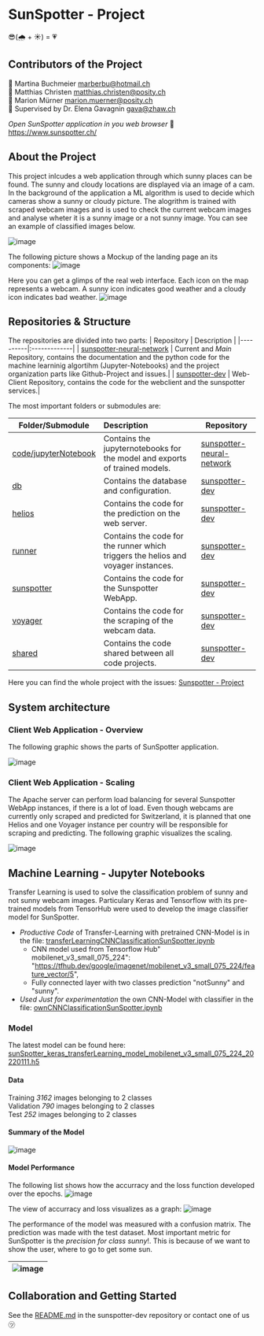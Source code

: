 # SunSpotter - Project
😎(:cloud_with_rain: + :sunny:) = :heartpulse:

## Contributors of the Project

 👫 Martina Buchmeier marberbu@hotmail.ch \
 👫 Matthias Christen matthias.christen@posity.ch \
 👫 Marion Mürner marion.muerner@posity.ch \
 👫 Supervised by Dr. Elena Gavagnin gava@zhaw.ch 

_Open SunSpotter application in you web browser_
🔗 https://www.sunspotter.ch/


## About the Project

This project inlcudes a web application through which sunny places can be found. The sunny and cloudy locations are displayed via an image of a cam. In the background of the application a ML algorithm is used to decide which cameras show a sunny or cloudy picture. The alogrithm is trained with scraped webcam images and is used to check the current webcam images and analyse wheter it is a sunny image or a not sunny image. You can see an example of classified images below.

![image](https://github.com/ZHAW-WI-AFEII-Project-HS2021/afeII-hs2021-project-sunspotter/blob/main/drawings/classesSunnyNotSunny.PNG)

The following picture shows a Mockup of the landing page an its components:
![image](https://github.com/ZHAW-WI-AFEII-Project-HS2021/afeII-hs2021-project-sunspotter/blob/main/drawings/mockup.JPG)

Here you can get a glimps of the real web interface. Each icon on the map represents a webcam. A sunny icon indicates good weather and a cloudy icon indicates bad weather.
![image](https://github.com/ZHAW-WI-AFEII-Project-HS2021/afeII-hs2021-project-sunspotter/blob/main/drawings/LandingPageSunSpotter.png)

## Repositories & Structure

The repositories are divided into two parts:
| Repository   | Description |
|----------|:-------------|
| [sunspotter-neural-network](https://github.com/Sunspotter-Project/sunspotter-neural-network) | Current and _Main_ Repository, contains the documentation and the python code for the machine learninig algortihm (Jupyter-Notebooks) and the project organization parts like Github-Project and issues.|
| [sunspotter-dev](https://github.com/Sunspotter-Project/sunspotter-dev) | Web-Client Repository, contains the code for the webclient and the sunspotter services.|

The most important folders or submodules are: 

| Folder/Submodule | Description | Repository |
|----------|:-------------|----------|
| [code/jupyterNotebook](https://github.com/Sunspotter-Project/sunspotter-neural-network/tree/main/code/jupyterNotebook) | Contains the jupyternotebooks for the model and exports of trained models. | [sunspotter-neural-network](https://github.com/Sunspotter-Project/sunspotter-neural-network)  |
| [db](https://github.com/Sunspotter-Project/db)|  Contains the database and configuration. |[sunspotter-dev](https://github.com/Sunspotter-Project/sunspotter-dev)|
| [helios](https://github.com/Sunspotter-Project/helios)|  Contains the code for the prediction on the web server. | [sunspotter-dev](https://github.com/Sunspotter-Project/sunspotter-dev)|
| [runner](https://github.com/Sunspotter-Project/runner)|  Contains the code for the runner which triggers the helios and voyager instances.| [sunspotter-dev](https://github.com/Sunspotter-Project/sunspotter-dev)|
| [sunspotter](https://github.com/Sunspotter-Project/webapp)|  Contains the code for the Sunspotter WebApp.| [sunspotter-dev](https://github.com/Sunspotter-Project/sunspotter-dev)|
| [voyager](https://github.com/Sunspotter-Project/voyager)|  Contains the code for the scraping of the webcam data.| [sunspotter-dev](https://github.com/Sunspotter-Project/sunspotter-dev)|
| [shared](https://github.com/Sunspotter-Project/shared)|  Contains the code shared between all code projects.|[sunspotter-dev](https://github.com/Sunspotter-Project/sunspotter-dev)|

 
Here you can find the whole project with the issues: [Sunspotter - Project](https://github.com/Sunspotter-Project/sunspotter-neural-network/projects/1)

## System architecture

### Client Web Application - Overview
The following graphic shows the parts of SunSpotter application.

![image](https://github.com/ZHAW-WI-AFEII-Project-HS2021/afeII-hs2021-project-sunspotter/blob/main/drawings/WebClientArchitecture.png)

### Client Web Application - Scaling

The Apache server can perform load balancing for several Sunspotter WebApp instances, if there is a lot of load.
Even though webcams are currently only scraped and predicted for Switzerland, it is planned that one Helios and one Voyager instance per country will be responsible for scraping and predicting. The following graphic visualizes the scaling.

![image](https://github.com/ZHAW-WI-AFEII-Project-HS2021/afeII-hs2021-project-sunspotter/blob/main/drawings/WebAppScalability.png)

## Machine Learning - Jupyter Notebooks
Transfer Learning is used to solve the classification problem of sunny and not sunny webcam images. Particulary Keras and Tensorflow with its pre-trained models from TensorHub were used to develop the image classifier model for SunSpotter.

* _Productive Code_ of Transfer-Learning with pretrained CNN-Model is in the file: [transferLearningCNNClassificationSunSpotter.ipynb](https://github.com/ZHAW-WI-AFEII-Project-HS2021/afeII-hs2021-project-sunspotter/blob/main/code/jupyterNotebook/transferLearningCNNClassificationSunSpotter.ipynb)
  * CNN model used from Tensorflow Hub" mobilenet_v3_small_075_224": "https://tfhub.dev/google/imagenet/mobilenet_v3_small_075_224/feature_vector/5",
  * Fully connected layer with two classes prediction "notSunny" and "sunny".
* _Used Just for experimentation_ the own CNN-Model with classifier in the file: [ownCNNClassificationSunSpotter.ipynb](https://github.com/ZHAW-WI-AFEII-Project-HS2021/afeII-hs2021-project-sunspotter/blob/main/code/jupyterNotebook/ownCNNClassificationSunSpotter.ipynb)
  
### Model
The latest model can be found here: [sunSpotter_keras_transferLearning_model_mobilenet_v3_small_075_224_20220111.h5](https://github.com/ZHAW-WI-AFEII-Project-HS2021/afeII-hs2021-project-sunspotter/blob/main/code/jupyterNotebook/sunSpotter_keras_transferLearning_model_mobilenet_v3_small_075_224_20220111.h5)

#### Data

Training _3162_ images belonging to 2 classes \
Validation _790_ images belonging to 2 classes \
Test _252_ images belonging to 2 classes

#### Summary of the Model
![image](https://github.com/ZHAW-WI-AFEII-Project-HS2021/afeII-hs2021-project-sunspotter/blob/main/drawings/ModellSummary.PNG)

#### Model Performance
The following list shows how the accurracy and the loss function developed over the epochs.
![image](https://github.com/ZHAW-WI-AFEII-Project-HS2021/afeII-hs2021-project-sunspotter/blob/main/drawings/TrainingOutputEvolutionOfAccurracyAndLoss.PNG)

The view of accurracy and loss visualizes as a graph:
![image](https://github.com/ZHAW-WI-AFEII-Project-HS2021/afeII-hs2021-project-sunspotter/blob/main/drawings/DiagrammOutputEvolutionOfAccurracyAndLoss.PNG)

The performance of the model was measured with a confusion matrix. The prediction was made with the test dataset. Most important metric for SunSpotter is the _precision for class sunny_!. This is because of we want to show the user, where to go to get some sun.


| ![image](https://github.com/ZHAW-WI-AFEII-Project-HS2021/afeII-hs2021-project-sunspotter/blob/main/drawings/ConfusionMatrixTestDataSet.PNG) |
| :--: |


## Collaboration and Getting Started

See the [README.md](https://github.com/Sunspotter-Project/sunspotter-dev) in the sunspotter-dev repository or contact one of us ㋡
